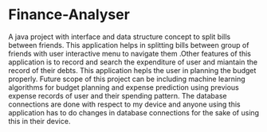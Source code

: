 # Finance-Analyser
A java project with interface and data structure concept to split bills between friends.
This application helps in splitting bills between group of friends with user interactive menu to navigate them .Other features of this application is to record and search the expenditure of user and miantain the record of their debts.
This application hepls the user in planning the budget properly.
Future scope of this project can be including machine learning algorithms for budget planning and expense prediction using previous expense records of user and their spending pattern.
The database connections are done with respect to my device and anyone using this application has to do changes in database connections for the sake of using this in their device.
